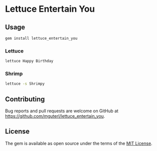 # Lettuce Entertain You

## Usage

```sh
gem install lettuce_entertain_you
```

### Lettuce
```sh
lettuce Happy Birthday
```

### Shrimp
```sh
lettuce -s Shrimpy
```

## Contributing

Bug reports and pull requests are welcome on GitHub at https://github.com/mguterl/lettuce_entertain_you.

## License

The gem is available as open source under the terms of the [MIT License](https://opensource.org/licenses/MIT).
